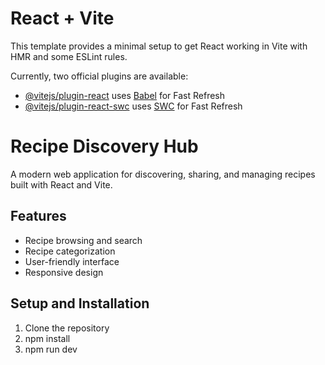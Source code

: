 # React + Vite

This template provides a minimal setup to get React working in Vite with HMR and some ESLint rules.

Currently, two official plugins are available:

- [@vitejs/plugin-react](https://github.com/vitejs/vite-plugin-react/blob/main/packages/plugin-react/README.md) uses [Babel](https://babeljs.io/) for Fast Refresh
- [@vitejs/plugin-react-swc](https://github.com/vitejs/vite-plugin-react-swc) uses [SWC](https://swc.rs/) for Fast Refresh

# Recipe Discovery Hub

A modern web application for discovering, sharing, and managing recipes built with React and Vite.

## Features
- Recipe browsing and search
- Recipe categorization
- User-friendly interface
- Responsive design

## Setup and Installation

1. Clone the repository
2. npm install
3. npm run dev